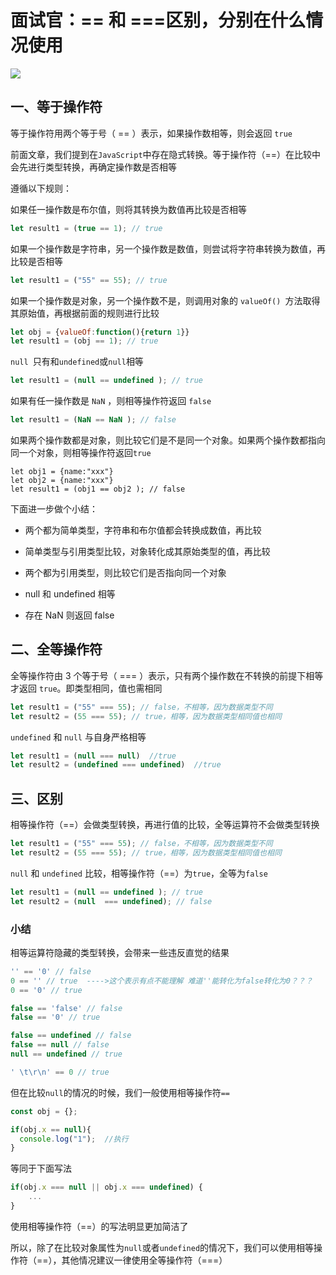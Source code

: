 # 面试官：== 和 ===区别，分别在什么情况使用

 ![](https://static.vue-js.com/51b208f0-68df-11eb-85f6-6fac77c0c9b3.png)

## 一、等于操作符

等于操作符用两个等于号（ == ）表示，如果操作数相等，则会返回 `true`

前面文章，我们提到在`JavaScript`中存在隐式转换。等于操作符（==）在比较中会先进行类型转换，再确定操作数是否相等

遵循以下规则：

如果任一操作数是布尔值，则将其转换为数值再比较是否相等

```js
let result1 = (true == 1); // true
```

如果一个操作数是字符串，另一个操作数是数值，则尝试将字符串转换为数值，再比较是否相等

```js
let result1 = ("55" == 55); // true
```

如果一个操作数是对象，另一个操作数不是，则调用对象的 `valueOf() `方法取得其原始值，再根据前面的规则进行比较

```js
let obj = {valueOf:function(){return 1}}
let result1 = (obj == 1); // true
```

`null `只有和` undefined `或`null`相等

```js
let result1 = (null == undefined ); // true
```

如果有任一操作数是 `NaN` ，则相等操作符返回 `false` 

```js
let result1 = (NaN == NaN ); // false
```

如果两个操作数都是对象，则比较它们是不是同一个对象。如果两个操作数都指向同一个对象，则相等操作符返回` true `

```
let obj1 = {name:"xxx"}
let obj2 = {name:"xxx"}
let result1 = (obj1 == obj2 ); // false
```

下面进一步做个小结：

- 两个都为简单类型，字符串和布尔值都会转换成数值，再比较
- 简单类型与引用类型比较，对象转化成其原始类型的值，再比较

- 两个都为引用类型，则比较它们是否指向同一个对象

- null 和 undefined 相等
- 存在 NaN 则返回 false



## 二、全等操作符

全等操作符由 3 个等于号（ === ）表示，只有两个操作数在不转换的前提下相等才返回 `true`。即类型相同，值也需相同

```js
let result1 = ("55" === 55); // false，不相等，因为数据类型不同
let result2 = (55 === 55); // true，相等，因为数据类型相同值也相同
```

`undefined` 和 `null` 与自身严格相等

```js
let result1 = (null === null)  //true
let result2 = (undefined === undefined)  //true
```



## 三、区别

相等操作符（==）会做类型转换，再进行值的比较，全等运算符不会做类型转换

```js
let result1 = ("55" === 55); // false，不相等，因为数据类型不同
let result2 = (55 === 55); // true，相等，因为数据类型相同值也相同
```

`null` 和 `undefined` 比较，相等操作符（==）为`true`，全等为`false`

```js
let result1 = (null == undefined ); // true
let result2 = (null  === undefined); // false
```



### 小结

相等运算符隐藏的类型转换，会带来一些违反直觉的结果

```js
'' == '0' // false
0 == '' // true  ---->这个表示有点不能理解 难道''能转化为false转化为0？？？
0 == '0' // true

false == 'false' // false
false == '0' // true

false == undefined // false
false == null // false
null == undefined // true

' \t\r\n' == 0 // true
```

但在比较`null`的情况的时候，我们一般使用相等操作符`==`

```js
const obj = {};

if(obj.x == null){
  console.log("1");  //执行
}
```

等同于下面写法

```js
if(obj.x === null || obj.x === undefined) {
    ...
}
```

使用相等操作符（==）的写法明显更加简洁了

所以，除了在比较对象属性为`null`或者`undefined`的情况下，我们可以使用相等操作符（==），其他情况建议一律使用全等操作符（===）




